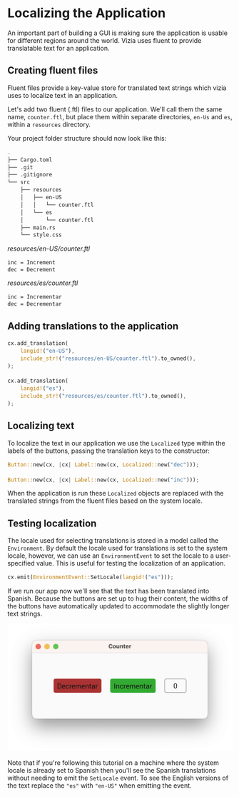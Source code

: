 # Localizing the Application

An important part of building a GUI is making sure the application is usable for different regions around the world. Vizia uses fluent to provide translatable text for an application.


## Creating fluent files

Fluent files provide a key-value store for translated text strings which vizia uses to localize text in an application.

Let's add two fluent (.ftl) files to our application. We'll call them the same name, `counter.ftl`, but place them within separate directories, `en-Us` and `es`, within a `resources` directory.

Your project folder structure should now look like this:

```bash
.
├── Cargo.toml
├── .git
├── .gitignore
└── src
    ├── resources
    │   ├── en-US
    │   │   └── counter.ftl
    │   └── es
    │       └── counter.ftl
    ├── main.rs
    └── style.css
```


*resources/en-US/counter.ftl*
```
inc = Increment
dec = Decrement
```

*resources/es/counter.ftl*
```
inc = Incrementar
dec = Decrementar
```

## Adding translations to the application

```rust
cx.add_translation(
    langid!("en-US"),
    include_str!("resources/en-US/counter.ftl").to_owned(),
);

cx.add_translation(
    langid!("es"),
    include_str!("resources/es/counter.ftl").to_owned(),
);
```

## Localizing text

To localize the text in our application we use the `Localized` type within the labels of the buttons, passing the translation keys to the constructor:

```rust
Button::new(cx, |cx| Label::new(cx, Localized::new("dec")));

Button::new(cx, |cx| Label::new(cx, Localized::new("inc")));
```

When the application is run these `Localized` objects are replaced with the translated strings from the fluent files based on the system locale.

## Testing localization

The locale used for selecting translations is stored in a model called the `Environment`. By default the locale used for translations is set to the system locale, however, we can use an `EnvironmentEvent` to set the locale to a user-specified value. This is useful for testing the localization of an application.

```rust
cx.emit(EnvironmentEvent::SetLocale(langid!("es")));
```

If we run our app now we'll see that the text has been translated into Spanish. Because the buttons are set up to hug their content, the widths of the buttons have automatically updated to accommodate the slightly longer text strings.

<p align="center">
<img src="img/localization.png" alt="A counter application translated into spanish">
</p>

Note that if you're following this tutorial on a machine where the system locale is already set to Spanish then you'll see the Spanish translations without needing to emit the `SetLocale` event. To see the English versions of the text replace the `"es"` with `"en-US"` when emitting the event.